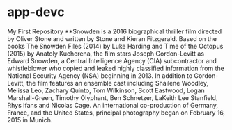 # app-devc
My First Repository
**Snowden is a 2016 biographical thriller film directed by Oliver Stone and written by Stone and Kieran Fitzgerald. Based on the books The Snowden Files (2014) by Luke Harding and Time of the Octopus (2015) by Anatoly Kucherena, the film stars Joseph Gordon-Levitt as Edward Snowden, a Central Intelligence Agency (CIA) subcontractor and whistleblower who copied and leaked highly classified information from the National Security Agency (NSA) beginning in 2013. In addition to Gordon-Levitt, the film features an ensemble cast including Shailene Woodley, Melissa Leo, Zachary Quinto, Tom Wilkinson, Scott Eastwood, Logan Marshall-Green, Timothy Olyphant, Ben Schnetzer, LaKeith Lee Stanfield, Rhys Ifans and Nicolas Cage. An international co-production of Germany, France, and the United States, principal photography began on February 16, 2015 in Munich.
